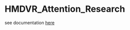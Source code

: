 # HMDVR_Attention_Research
see documentation [here](HMDVR_Attention_Research/blob/main/Sixiong(Simon)Sheng_Thesis.pdf)
